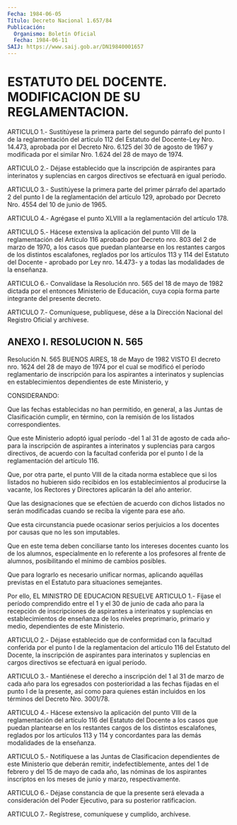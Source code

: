 ```yaml
---
Fecha: 1984-06-05
Título: Decreto Nacional 1.657/84
Publicación:
  Organismo: Boletín Oficial
  Fecha: 1984-06-11
SAIJ: https://www.saij.gob.ar/DN19840001657
---
```

# ESTATUTO DEL DOCENTE. MODIFICACION DE SU REGLAMENTACION.

<a id="1"></a>
ARTICULO  1.-  Sustitúyese la primera parte del segundo párrafo del punto I de la reglamentación  del  artículo  112  del  Estatuto del Docente-Ley Nro. 14.473, aprobada por el Decreto Nro. 6.125  del 30 de agosto de 1967 y modificada por el similar Nro. 1.624 del 28  de mayo de 1974.

<a id="2"></a>
ARTICULO  2.-  Déjase  establecido que la inscripción de aspirantes para interinatos y suplencias  en cargos directivos se efectuará en igual período.

<a id="3"></a>
ARTICULO  3.-  Sustitúyese  la primera parte del primer párrafo del apartado  2  del punto I de la  reglamentación  del  artículo  129, aprobado por Decreto Nro. 4554 del 10 de junio de 1965.

<a id="4"></a>
ARTICULO  4.-  Agrégase  el  punto  XLVIII  a la reglamentación del artículo 178.

<a id="5"></a>
ARTICULO  5.-  Hácese  extensiva la aplicación del punto VIII de la reglamentación del Artículo  116  aprobado por Decreto nro. 803 del 2  de  marzo  de 1970, a los casos que  puedan  plantearse  en  los restantes  cargos  de  los  distintos escalafones, reglados por los artículos 113 y 114 del Estatuto  del  Docente  -  aprobado por Ley nro. 14.473- y a todas las modalidades de la enseñanza.

<a id="6"></a>
ARTICULO  6.-  Convalídase la Resolución nro. 565 del 18 de mayo de 1982 dictada por  el  entonces  Ministerio de Educación, cuya copia forma parte integrante del presente decreto.

<a id="7"></a>
ARTICULO  7.- Comuníquese, publíquese, dése a la Dirección Nacional del Registro Oficial y archívese.

## ANEXO I. RESOLUCION N. 565

<a id="1"></a>
Resolución N. 565 BUENOS AIRES, 18 de Mayo de 1982 VISTO El decreto  nro.  1624  del  28  de  mayo  de  1974 por el cual se modificó  el  período  reglamentario  de  inscripción    para   los aspirantes    a    interinatos  y  suplencias  en  establecimientos dependientes de este Ministerio, y

CONSIDERANDO:

Que las fechas establecidas  no  han  permitido,  en general, a las Juntas  de  Clasificación cumplir, en término, con la  remisión  de los listados correspondientes.

Que este Ministerio  adoptó igual período -del 1 al 31 de agosto de cada  año-  para  la inscripción  de  aspirantes  a  interinatos  y suplencias para cargos  directivos,  de  acuerdo  con  la  facultad conferida  por  el  punto  I de la reglamentación del artículo 116.

Que, por otra parte, el punto  VIII  de  la  citada norma establece que si los listados no hubieren sido recibidos en los establecimientos  al  producirse  la  vacante,  los    Rectores   y Directores aplicarán la del año anterior.

Que  las  designaciones  que  se  efectúen  de  acuerdo  con dichos listados no serán modificadas cuando se reciba la vigente  para ese año.

Que  esta  circunstancia  puede  ocasionar  serios perjuicios a los docentes por causas que no les son imputables.

Que  en  este tema deben conciliarse tanto los  intereses  docentes cuanto los  de  los  alumnos,  especialmente  en lo referente a los profesores  al  frente  de  alumnos,  posibilitando  el  mínimo  de cambios posibles.

Que para lograrlo es necesario unificar  normas, aplicando aquéllas previstas  en  el  Estatuto  para  situaciones    semejantes.

Por ello, EL MINISTRO DE EDUCACION RESUELVE ARTICULO 1.- Fíjase el período comprendido entre el 1 y  el  30  de junio  de cada año para la recepción de inscripciones de aspirantes a interinatos  y suplencias en establecimientos de enseñanza de los niveles  preprimario,   primario  y  medio,  dependientes  de  este Ministerio.

ARTICULO  2.- Déjase establecido que de conformidad con la facultad conferida por  el punto I de la reglamentacion del artículo 116 del Estatuto del Docente, la inscripción de aspirantes para interinatos y suplencias  en  cargos  directivos  se  efectuará  en igual período.

ARTICULO  3.-  Mantiénese  el  derecho a inscripción del 1 al 31 de marzo  de  cada  año para los egresados  con  posterioridad  a  las fechas fijadas en  el punto I de la presente, así como para quienes están  incluidos  en  los    términos  del  Decreto  Nro.  3001/78.

ARTICULO  4.-  Hácese  extensivo la aplicación del punto VIII de la reglamentación del artículo  116  del  Estatuto  del  Docente a los casos  que  puedan  plantearse  en  los  restantes  cargos  de  los distintos  escalafones,  reglados  por  los  artículos  113 y 114 y concordantes    para    las  demás  modalidades  de  la  enseñanza.

ARTICULO 5.- Notifíquese a las Juntas de Clasificacion dependientes de este Ministerio que deberán remitir, indefectiblemente,  antes del 1 de febrero y del 15 de mayo de cada año, las nóminas de los  aspirantes  inscriptos  en  los  meses  de junio y marzo, respectivamente.

ARTICULO 6.-  Déjase  constancia de que la presente será elevada a consideración del Poder  Ejecutivo, para su posterior ratificacion.

ARTICULO 7.-  Regístrese,  comuníquese  y  cumplido,  archívese.
